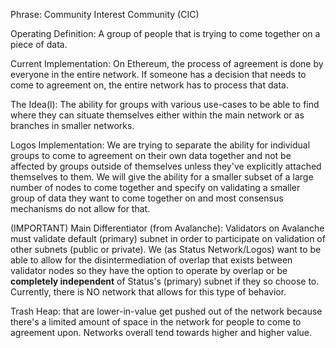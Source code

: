 Phrase: Community Interest Community (CIC)

Operating Definition: 
A group of people that is trying to come together on a piece of data.

Current Implementation:
On Ethereum, the process of agreement is done by everyone in the entire network. If someone has a decision that needs to come to agreement on, the entire network has to process that data.

The Idea(l):
The ability for groups with various use-cases to be able to find where they can situate themselves either within the main network or as branches in smaller networks.

Logos Implementation: 
We are trying to separate the ability for individual groups to come to agreement on their own data together and not be affected by groups outside of themselves unless they've explicitly attached themselves to them. 
We will give the ability for a smaller subset of a large number of nodes to come together and specify on validating a smaller group of data they want to come together on and most consensus mechanisms do not allow for that.

(IMPORTANT) Main Differentiator (from Avalanche):
Validators on Avalanche must validate default (primary) subnet in order to participate on validation of other subnets (public or private). We (as Status Network/Logos) want to be able to allow for the disintermediation of overlap that exists between validator nodes so they have the option to operate by overlap or be **completely independent** of Status's (primary) subnet if they so choose to. 
Currently, there is NO network that allows for this type of behavior.


Trash Heap:
 that are lower-in-value get pushed out of the network because there's a limited amount of space in the network for people to come to agreement upon. Networks overall tend towards higher and higher value.
